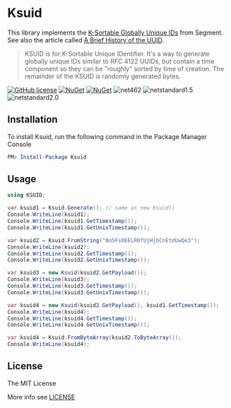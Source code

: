 # Ksuid

This library implements the [K-Sortable Globally Unique IDs](https://github.com/segmentio/ksuid) from Segment. See also the article called [A Brief History of the UUID](https://segment.com/blog/a-brief-history-of-the-uuid/).

> KSUID is for K-Sortable Unique IDentifier. It's a way to generate globally unique IDs similar to RFC 4122 UUIDs, but contain a time component so they can be "roughly" sorted by time of creation. The remainder of the KSUID is randomly generated bytes.

[![GitHub license](https://img.shields.io/badge/license-MIT-blue.svg)](https://raw.githubusercontent.com/JoyMoe/Ksuid/master/LICENSE)
[![NuGet](https://img.shields.io/nuget/v/Ksuid.svg)](https://www.nuget.org/packages/Ksuid)
[![NuGet](https://img.shields.io/nuget/vpre/Ksuid.svg)](https://www.nuget.org/packages/Ksuid/absoluteLatest)
![net462](https://img.shields.io/badge/.Net-4.6.2-brightgreen.svg)
![netstandard1.5](https://img.shields.io/badge/.Net-netstandard1.5-brightgreen.svg)
![netstandard2.0](https://img.shields.io/badge/.Net-netstandard2.0-brightgreen.svg)

## Installation

To install Ksuid, run the following command in the Package Manager Console

```powershell
PM> Install-Package Ksuid
```

## Usage

```csharp
using KSUID;

var ksuid1 = Ksuid.Generate(); // same as new Ksuid()
Console.WriteLine(ksuid1);
Console.WriteLine(ksuid1.GetTimestamp());
Console.WriteLine(ksuid1.GetUnixTimestamp());

var ksuid2 = Ksuid.FromString("0o5Fs0EELR0fUjHjbCnEtdUwQe3");
Console.WriteLine(ksuid2);
Console.WriteLine(ksuid2.GetTimestamp());
Console.WriteLine(ksuid2.GetUnixTimestamp());

var ksuid3 = new Ksuid(ksuid2.GetPayload());
Console.WriteLine(ksuid3);
Console.WriteLine(ksuid3.GetTimestamp());
Console.WriteLine(ksuid3.GetUnixTimestamp());

var ksuid4 = new Ksuid(ksuid2.GetPayload(), ksuid1.GetTimestamp());
Console.WriteLine(ksuid4);
Console.WriteLine(ksuid4.GetTimestamp());
Console.WriteLine(ksuid4.GetUnixTimestamp());

var ksuid4 = Ksuid.FromByteArray(ksuid2.ToByteArray());
Console.WriteLine(ksuid4);
```

## License

The MIT License

More info see [LICENSE](LICENSE)
